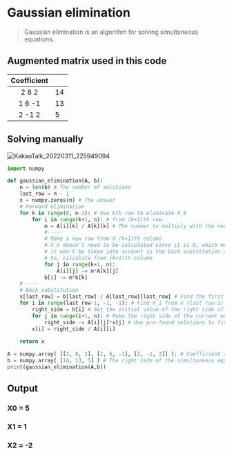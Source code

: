 # Gaussian elimination
>Gaussian elimination is an algorithm for solving simultaneous equations.

## Augmented matrix used in this code
|Coefficient| |
|:---------:|-|
|2    8    2|14|
|1    6   -1|13|
|2   -1    2|5|

## Solving manually
![KakaoTalk_20220311_225949094](https://user-images.githubusercontent.com/67142421/157882047-da871823-0e94-4a36-903d-e53371c74a50.jpg)

~~~Python
import numpy

def gaussian_elimination(A, b):
    n = len(b) # The number of solutions
    last_row = n - 1
    x = numpy.zeros(n) # The answer
    # Forward elimination
    for k in range(0, n-1): # Use kth row to eliminate X_k
        for i in range(k+1, n): # from (k+1)th row.
            m = A[i][k] / A[k][k] # The number to multiply with the new row.
            #-----
            # Make a new row from X_(k+1)th column
            # X_k doesn't need to be calculated since it is 0, which means 
            # it won't be taken into account in the back substitution after all.
            # So, calculate from (k+1)th column
            for j in range(k+1, n):
                A[i][j] -= m*A[k][j]
            b[i] -= m*b[k]
    #-----
    # Back substitution
    x[last_row] = b[last_row] / A[last_row][last_row] # Find the first solution at the very bottom.
    for i in range(last_row-1, -1, -1): # Find X_i from X_(last row-1) to X_0.
        right_side = b[i] # Get the initial value of the right side of the current equation.
        for j in range(i+1, n): # Make the right side of the current equation.
            right_side -= A[i][j]*x[j] # Use pre-found solutions to find X[i]
        x[i] = right_side / A[i][i]
        
    return x

A = numpy.array( [[2, 8, 2], [1, 6, -1], [2, -1, 2]] ); # Coefficient matrix
b = numpy.array( [14, 13, 5] ) # The right side of the simultaneous equation
print(gaussian_elimination(A,b))
~~~

## Output
### X0 = 5<br>
### X1 = 1<br>
### X2 = -2
